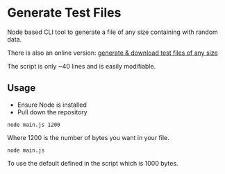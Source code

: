 # Generate Test Files
Node based CLI tool to generate a file of any size containing with random data.

There is also an online version: [generate & download test files of any size](https://fastest.fish/test-files#custom)

The script is only ~40 lines and is easily modifiable.

## Usage

- Ensure Node is installed
- Pull down the repository

```
node main.js 1200
```

Where 1200 is the number of bytes you want in your file.

```
node main.js
```

To use the default defined in the script which is 1000 bytes.

